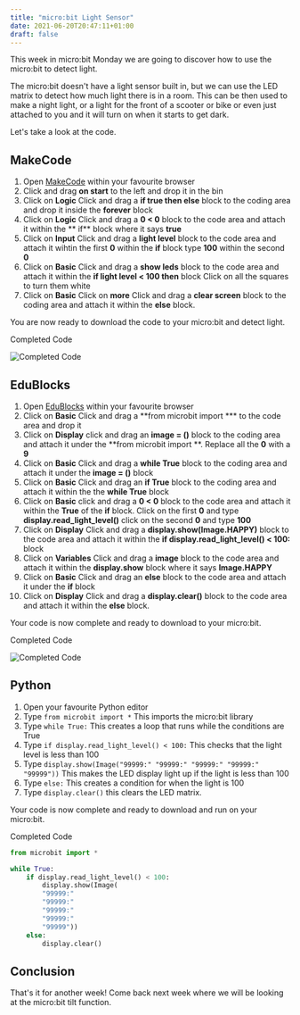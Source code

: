 ```yaml
---
title: "micro:bit Light Sensor"
date: 2021-06-20T20:47:11+01:00
draft: false
---
```


This week in micro:bit Monday we are going to discover how to use the micro:bit to detect light.

The micro:bit doesn't have a light sensor built in, but we can use the LED matrix to detect how much light there is in a room. This can be then used to make a night light, or a light for the front of a scooter or bike or even just attached to you and it will turn on when it starts to get dark.

Let's take a look at the code.

<!--more-->

## MakeCode

1. Open [MakeCode](https://makecode.microbit.org/#editor) within your favourite browser
2. Click and drag **on start** to the left and drop it in the bin
3. Click on **Logic** Click and drag a **if true then else** block to the coding area and drop it inside the **forever** block
4. Click on **Logic** Click and drag a **0 < 0** block to the code area and attach it within the ** if** block where it says **true**
5. Click on **Input** Click and drag a **light level** block to the code area and attach it wihtin the first **0** within the **if** block type **100** within the second **0**
6. Click on **Basic** Click and drag a **show leds** block to the code area and attach it within the **if light level < 100 then** block Click on all the squares to turn them white
7. Click on **Basic** Click on **more** Click and drag a **clear screen** block to the coding area and attach it within the **else** block.

You are now ready to download the code to your micro:bit and detect light.

Completed Code

![Completed Code](/SensingLight01.png)

## EduBlocks

1. Open [EduBlocks](app.edublocks.org) within your favourite browser
2. Click on **Basic** Click and drag a **from microbit import *** to the code area and drop it
3. Click on **Display** click and drag an **image = ()** block to the coding area and attach it under the **from microbit import **. Replace all the **0** with a **9**
4. Click on **Basic** Click and drag a **while True** block to the coding area and attach it under the **image = ()** block
5. Click on **Basic** Click and drag an **if True** block to the coding area and attach it within the the **while True** block
6. Click on **Basic** click and drag a **0 < 0** block to the code area and attach it within the **True** of the **if** block. Click on the first **0** and type **display.read_light_level()** click on the second **0** and type **100**
7. Click on **Display** Click and drag a **display.show(Image.HAPPY)** block to the code area and attach it within the **if display.read_light_level() < 100:** block
8. Click on **Variables** Click and drag a **image** block to the code area and attach it within the **display.show** block where it says **Image.HAPPY**
9. Click on **Basic** Click and drag an **else** block to the code area and attach it under the **if** block
10. Click on **Display** Click and drag a **display.clear()** block to the code area and attach it within the **else** block.

Your code is now complete and ready to download to your micro:bit.

Completed Code

![Completed Code](/SensingLight02.png)

## Python

1. Open your favourite Python editor
2. Type ```from microbit import *``` This imports the micro:bit library
3. Type ```while True:``` This creates a loop that runs while the conditions are True
4. Type ```if display.read_light_level() < 100:``` This checks that the light level is less than 100
5. Type ```display.show(Image("99999:" "99999:" "99999:" "99999:" "99999"))``` This makes the LED display light up if the light is less than 100
6. Type ```else:``` This creates a condition for when the light is 100
7. Type ```display.clear()``` this clears the LED matrix.

Your code is now complete and ready to download and run on your micro:bit.

Completed Code

``` Python
from microbit import *

while True:
    if display.read_light_level() < 100:
        display.show(Image(
        "99999:"
        "99999:"
        "99999:"
        "99999:"
        "99999"))
    else:
        display.clear()
```

## Conclusion

That's it for another week! Come back next week where we will be looking at the micro:bit tilt function.